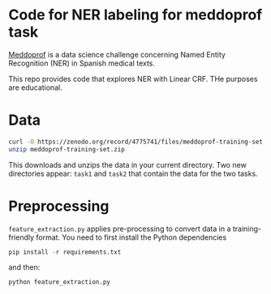 # Code for NER labeling for meddoprof task

[Meddoprof](https://temu.bsc.es/meddoprof/) is a data science challenge concerning
Named Entity Recognition (NER) in Spanish medical texts.

This repo provides code that explores NER with Linear CRF. THe purposes are educational. 

# Data
```bash
curl -O https://zenodo.org/record/4775741/files/meddoprof-training-set.zip
unzip meddoprof-training-set.zip
```

This downloads and unzips the data in your current directory. Two new directories appear: 
`task1` and `task2` that contain the data for the two tasks. 

# Preprocessing
`feature_extraction.py` applies pre-processing to convert data in a training-friendly format. 
You need to first install the Python dependencies
```python
pip install -r requirements.txt
```

and then:
```python
python feature_extraction.py
```
